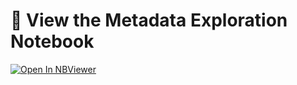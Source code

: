 # 📘 View the Metadata Exploration Notebook

[![Open In NBViewer](https://img.shields.io/badge/Metadata%20Notebook-NBViewer-orange?logo=jupyter)](https://nbviewer.org/url/https://raw.githubusercontent.com/istiakMahbub/birdclef2025/main/01-metadata-exploration.ipynb)
